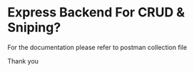 # Express Backend For CRUD & Sniping?

For the documentation please refer to postman collection file

Thank you
